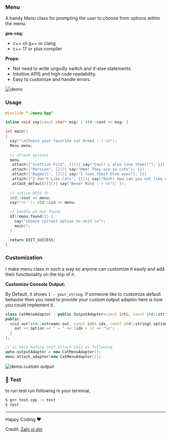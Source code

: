 
### Menu

A handy Menu class for prompting the user to choose from options within the menu.

**pre-req:**

- c++ cli g++ or clang
- c++ 17 or plus compiler

**Props:**

- Not need to write ungodly switch and if-else statements.
- Intuitive APIS and high code readability.
- Easy to customize and handle errors. 

![demo](https://github.com/LGUCC/OOP-Study-Materials/assets/78583049/77b615c3-c095-4a8e-bd66-e7aa4ecec384)

### Usage

```cpp
#include "./menu.hpp"

inline void say(const char* msg) { std::cout << msg; }

int main()
{
  say("\nChoose your favorite cat breed :-) \n");
  Menu menu;
  
  // attach options
  menu
  .attach({"Scottish Fold", [](){ say("Cool! i also love them!!"); }})
  .attach({"Persian", [](){ say("Hmm! They are so cute"); }})
  .attach({"Ragdoll", [](){ say("I love their blue eyes"); }})
  .attach({"I don't Like Cats", [](){ say("Oooh! How can you not like cats? They're adorable!"); }})
  .attach_default([](){ say("Never Mind :-) \n"); });
  
  // native APIS 😊
  std::cout << menu;
  say(">> "); std::cin >> menu;

  // handle on not found
  if(!menu.found()) {
    say("choose correct option to exit \n");
    main();
  } 

  return EXIT_SUCCESS;
}

```

### Customization

I make menu class in such a way so anyone can customize it easily and add their functionality on the top of it.

**Customize Console Output:**

By Default, it shows `1 - your_string`. if someone like to customize default behavior then you need to provide your custom output adaptor here is how you could implement it.

```cpp
class CatMenuAdaptor : public OutputAdapter<const int&, const std::string&> {
public:
  void out(std::ostream& out, const int& idx, const std::string& option) override {
    out << option << " ~ " << (idx + 1) << "\n";
  }
};

// in main before cout attach this as following
auto outputAdapter = new CatMenuAdaptor();
menu.attach_adapter(new CatMenuAdaptor());
```


![demo custom output](https://github.com/LGUCC/OOP-Study-Materials/assets/78583049/4c2e1d2f-8b1c-43f0-b96a-493d4b5a0d04)

### 🧪 Test

to run test run following in your terminal,

```bash
$ g++ test.cpp -o test
$ test
```

---

Happy Coding ♥

Credit: [Zain ul din](https://github.com/Zain-ul-din)
